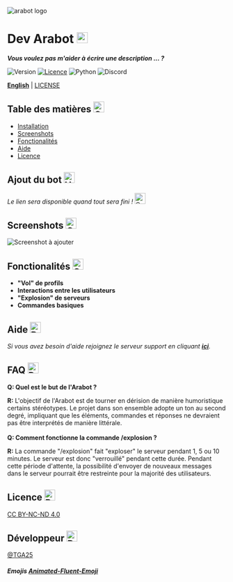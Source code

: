 ![arabot logo](https://i.postimg.cc/4xBkDYLx/arabot-logo.png)


# Dev Arabot <img src="https://raw.githubusercontent.com/Tarikul-Islam-Anik/Animated-Fluent-Emojis/master/Emojis/Activities/Sparkles.png" alt="Sparkles" width="25" height="25" />

___Vous voulez pas m'aider à écrire une description ... ?___

![Version](https://img.shields.io/badge/version-2.0-blue.svg?style=for-the-badge)
[![Licence](https://img.shields.io/badge/License-CC_BY--NC--ND_4.0-green?style=for-the-badge)](./LICENSE)
![Python](https://img.shields.io/badge/python-3670A0?style=for-the-badge&logo=python&logoColor=ffdd54)
![Discord](https://img.shields.io/badge/Discord-%235865F2.svg?style=for-the-badge&logo=discord&logoColor=white)


[**English**](README.md) | [LICENSE](LICENSE)

## Table des matières <img src="https://raw.githubusercontent.com/Tarikul-Islam-Anik/Animated-Fluent-Emojis/master/Emojis/Objects/Clipboard.png" alt="Clipboard" width="25" height="25" />

- [Installation](https://github.com/TGA25dev/Dev-Arabot/blob/main/README_FR.md#ajout-du-bot-)
- [Screenshots](https://github.com/TGA25dev/Dev-Arabot/blob/main/README_FR.md#screenshots-)
- [Fonctionalités](https://github.com/TGA25dev/Dev-Arabot/blob/main/README_FR.md#fonctionalit%C3%A9s-)
- [Aide](https://github.com/TGA25dev/Dev-Arabot/blob/main/README_FR.md#aide-)
- [Licence](https://github.com/TGA25dev/Dev-Arabot/blob/main/README_FR.md#licence-)

## Ajout du bot <img src="https://raw.githubusercontent.com/Tarikul-Islam-Anik/Animated-Fluent-Emojis/master/Emojis/Objects/Hammer%20and%20Wrench.png" alt="Hammer and Wrench" width="25" height="25" />

*Le lien sera disponible quand tout sera fini !* <img src="https://raw.githubusercontent.com/Tarikul-Islam-Anik/Animated-Fluent-Emojis/master/Emojis/Travel%20and%20places/Construction.png" alt="Construction" width="25" height="25" />  
    
## Screenshots <img src="https://raw.githubusercontent.com/Tarikul-Islam-Anik/Animated-Fluent-Emojis/master/Emojis/Objects/Camera%20with%20Flash.png" alt="Camera with Flash" width="25" height="25" />

![Screenshot à ajouter](.png)


## Fonctionalités <img src="https://raw.githubusercontent.com/Tarikul-Islam-Anik/Animated-Fluent-Emojis/master/Emojis/Travel%20and%20places/Glowing%20Star.png" alt="Glowing Star" width="25" height="25" />

- **"Vol" de profils**
- **Interactions entre les utilisateurs**
- **"Explosion" de serveurs**
- **Commandes basiques**


## Aide <img src="https://raw.githubusercontent.com/Tarikul-Islam-Anik/Animated-Fluent-Emojis/master/Emojis/Symbols/Red%20Question%20Mark.png" alt="Red Question Mark" width="25" height="25" />

*Si vous avez besoin d'aide rejoignez le serveur support en cliquant __[ici](https://discord.com/invite/uGWkqYazzw)__.*


## FAQ <img src="https://raw.githubusercontent.com/Tarikul-Islam-Anik/Animated-Fluent-Emojis/master/Emojis/People/Person%20Raising%20Hand.png" alt="Person Raising Hand" width="25" height="25" />

**Q: Quel est le but de l'Arabot ?**
<br>

**R:** L'objectif de l'Arabot est de tourner en dérision de manière humoristique certains stéréotypes. Le projet dans son ensemble adopte un ton au second degré, impliquant que les éléments, commandes et réponses ne devraient pas être interprétés de manière littérale.
<br>
<br>
**Q: Comment fonctionne la commande /explosion ?**

**R:** La commande "/explosion" fait "exploser" le serveur pendant 1, 5 ou 10 minutes. Le serveur est donc "verrouillé" pendant cette durée. Pendant cette période d'attente, la possibilité d'envoyer de nouveaux messages dans le serveur pourrait être restreinte pour la majorité des utilisateurs.


## Licence <img src="https://raw.githubusercontent.com/Tarikul-Islam-Anik/Animated-Fluent-Emojis/master/Emojis/Objects/Page%20with%20Curl.png" alt="Page with Curl" width="25" height="25" />

[CC BY-NC-ND 4.0](./LICENSE)


## Développeur <img src="https://raw.githubusercontent.com/Tarikul-Islam-Anik/Animated-Fluent-Emojis/master/Emojis/Travel%20and%20places/Rocket.png" alt="Rocket" width="25" height="25" />

[@TGA25](https://www.github.com/TGA25Dev)

##### Emojis **[Animated-Fluent-Emoji](https://animated-fluent-emoji.vercel.app/)**